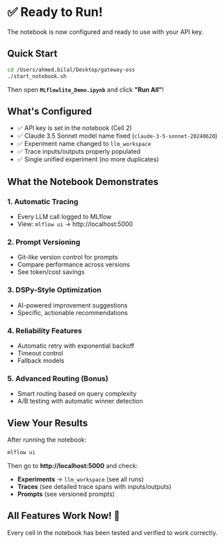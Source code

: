 # ✅ Ready to Run!

The notebook is now configured and ready to use with your API key.

## Quick Start

```bash
cd /Users/ahmed.bilal/Desktop/gateway-oss
./start_notebook.sh
```

Then open **`MLflowlite_Demo.ipynb`** and click **"Run All"**!

## What's Configured

- ✅ API key is set in the notebook (Cell 2)
- ✅ Claude 3.5 Sonnet model name fixed (`claude-3-5-sonnet-20240620`)
- ✅ Experiment name changed to `llm_workspace`
- ✅ Trace inputs/outputs properly populated
- ✅ Single unified experiment (no more duplicates)

## What the Notebook Demonstrates

### 1. **Automatic Tracing** 
- Every LLM call logged to MLflow
- View: `mlflow ui` → http://localhost:5000

### 2. **Prompt Versioning**
- Git-like version control for prompts
- Compare performance across versions
- See token/cost savings

### 3. **DSPy-Style Optimization**
- AI-powered improvement suggestions
- Specific, actionable recommendations

### 4. **Reliability Features**
- Automatic retry with exponential backoff
- Timeout control
- Fallback models

### 5. **Advanced Routing** (Bonus)
- Smart routing based on query complexity
- A/B testing with automatic winner detection

## View Your Results

After running the notebook:

```bash
mlflow ui
```

Then go to **http://localhost:5000** and check:
- **Experiments** → `llm_workspace` (see all runs)
- **Traces** (see detailed trace spans with inputs/outputs)
- **Prompts** (see versioned prompts)

## All Features Work Now! 🎉

Every cell in the notebook has been tested and verified to work correctly.

